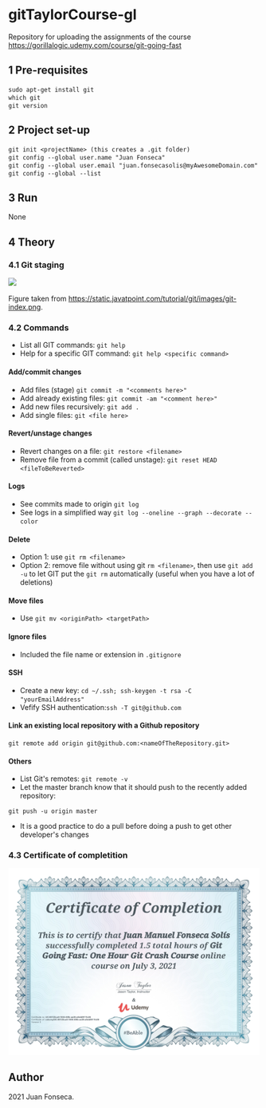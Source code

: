 # gitTaylorCourse-gl
Repository for uploading the assignments of the course https://gorillalogic.udemy.com/course/git-going-fast

## 1 Pre-requisites
```
sudo apt-get install git
which git
git version
```

## 2 Project set-up
```
git init <projectName> (this creates a .git folder)
git config --global user.name "Juan Fonseca"
git config --global user.email "juan.fonsecasolis@myAwesomeDomain.com"
git config --global --list
```

## 3 Run
None

## 4 Theory

### 4.1 Git staging
![](https://static.javatpoint.com/tutorial/git/images/git-index.png)

Figure taken from https://static.javatpoint.com/tutorial/git/images/git-index.png.

### 4.2 Commands
* List all GIT commands: `git help`
* Help for a specific GIT command: `git help <specific command>` 

#### Add/commit changes
* Add files (stage) `git commit -m "<comments here>"`
* Add already existing files: `git commit -am "<comment here>"`
* Add new files recursively: `git add .`
* Add single files: `git <file here>`

#### Revert/unstage changes
* Revert changes on a file: `git restore <filename>` 
* Remove file from a commit (called unstage): `git reset HEAD <fileToBeReverted>`

#### Logs
* See commits made to origin `git log` 
* See logs in a simplified way `git log --oneline --graph --decorate --color`

#### Delete
* Option 1: use `git rm <filename>`
* Option 2: remove file without using git `rm <filename>`, then use `git add -u` to let GIT put the `git rm` automatically (useful when you have a lot of deletions) 

#### Move files
* Use `git mv <originPath> <targetPath>`

#### Ignore files
* Included the file name or extension in `.gitignore`

#### SSH
* Create a new key: `cd ~/.ssh; ssh-keygen -t rsa -C "yourEmailAddress"`
* Vefify SSH authentication:`ssh -T git@github.com`

#### Link an existing local repository with a Github repository
```
git remote add origin git@github.com:<nameOfTheRepository.git>
```

#### Others
* List Git's remotes: `git remote -v`
* Let the master branch know that it should push to the recently added repository:
```
git push -u origin master
```
* It is a good practice to do a pull before doing a push to get other developer's changes

### 4.3 Certificate of completition
![](img/UC-85123ca0-1855-45fb-ae26-a0eb8911fc06.jpg)

## Author
2021 Juan Fonseca. 
